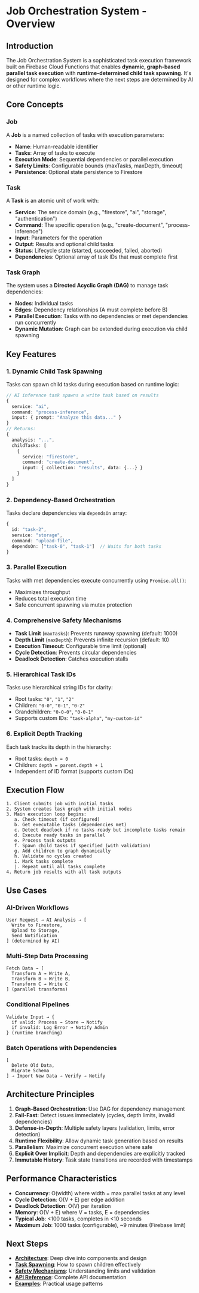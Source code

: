 # Job Orchestration System - Overview

## Introduction

The Job Orchestration System is a sophisticated task execution framework built on Firebase Cloud Functions that enables **dynamic, graph-based parallel task execution** with **runtime-determined child task spawning**. It's designed for complex workflows where the next steps are determined by AI or other runtime logic.

## Core Concepts

### Job
A **Job** is a named collection of tasks with execution parameters:
- **Name**: Human-readable identifier
- **Tasks**: Array of tasks to execute
- **Execution Mode**: Sequential dependencies or parallel execution
- **Safety Limits**: Configurable bounds (maxTasks, maxDepth, timeout)
- **Persistence**: Optional state persistence to Firestore

### Task
A **Task** is an atomic unit of work with:
- **Service**: The service domain (e.g., "firestore", "ai", "storage", "authentication")
- **Command**: The specific operation (e.g., "create-document", "process-inference")
- **Input**: Parameters for the operation
- **Output**: Results and optional child tasks
- **Status**: Lifecycle state (started, succeeded, failed, aborted)
- **Dependencies**: Optional array of task IDs that must complete first

### Task Graph
The system uses a **Directed Acyclic Graph (DAG)** to manage task dependencies:
- **Nodes**: Individual tasks
- **Edges**: Dependency relationships (A must complete before B)
- **Parallel Execution**: Tasks with no dependencies or met dependencies run concurrently
- **Dynamic Mutation**: Graph can be extended during execution via child spawning

## Key Features

### 1. Dynamic Child Task Spawning
Tasks can spawn child tasks during execution based on runtime logic:
```typescript
// AI inference task spawns a write task based on results
{
  service: "ai",
  command: "process-inference",
  input: { prompt: "Analyze this data..." }
}
// Returns:
{
  analysis: "...",
  childTasks: [
    {
      service: "firestore",
      command: "create-document",
      input: { collection: "results", data: {...} }
    }
  ]
}
```

### 2. Dependency-Based Orchestration
Tasks declare dependencies via `dependsOn` array:
```typescript
{
  id: "task-2",
  service: "storage",
  command: "upload-file",
  dependsOn: ["task-0", "task-1"]  // Waits for both tasks
}
```

### 3. Parallel Execution
Tasks with met dependencies execute concurrently using `Promise.all()`:
- Maximizes throughput
- Reduces total execution time
- Safe concurrent spawning via mutex protection

### 4. Comprehensive Safety Mechanisms
- **Task Limit** (`maxTasks`): Prevents runaway spawning (default: 1000)
- **Depth Limit** (`maxDepth`): Prevents infinite recursion (default: 10)
- **Execution Timeout**: Configurable time limit (optional)
- **Cycle Detection**: Prevents circular dependencies
- **Deadlock Detection**: Catches execution stalls

### 5. Hierarchical Task IDs
Tasks use hierarchical string IDs for clarity:
- Root tasks: `"0"`, `"1"`, `"2"`
- Children: `"0-0"`, `"0-1"`, `"0-2"`
- Grandchildren: `"0-0-0"`, `"0-0-1"`
- Supports custom IDs: `"task-alpha"`, `"my-custom-id"`

### 6. Explicit Depth Tracking
Each task tracks its depth in the hierarchy:
- Root tasks: `depth = 0`
- Children: `depth = parent.depth + 1`
- Independent of ID format (supports custom IDs)

## Execution Flow

```
1. Client submits job with initial tasks
2. System creates task graph with initial nodes
3. Main execution loop begins:
   a. Check timeout (if configured)
   b. Get executable tasks (dependencies met)
   c. Detect deadlock if no tasks ready but incomplete tasks remain
   d. Execute ready tasks in parallel
   e. Process task outputs
   f. Spawn child tasks if specified (with validation)
   g. Add children to graph dynamically
   h. Validate no cycles created
   i. Mark tasks complete
   j. Repeat until all tasks complete
4. Return job results with all task outputs
```

## Use Cases

### AI-Driven Workflows
```
User Request → AI Analysis → [
  Write to Firestore,
  Upload to Storage,
  Send Notification
] (determined by AI)
```

### Multi-Step Data Processing
```
Fetch Data → [
  Transform A → Write A,
  Transform B → Write B,
  Transform C → Write C
] (parallel transforms)
```

### Conditional Pipelines
```
Validate Input → {
  if valid: Process → Store → Notify
  if invalid: Log Error → Notify Admin
} (runtime branching)
```

### Batch Operations with Dependencies
```
[
  Delete Old Data,
  Migrate Schema
] → Import New Data → Verify → Notify
```

## Architecture Principles

1. **Graph-Based Orchestration**: Use DAG for dependency management
2. **Fail-Fast**: Detect issues immediately (cycles, depth limits, invalid dependencies)
3. **Defense-in-Depth**: Multiple safety layers (validation, limits, error detection)
4. **Runtime Flexibility**: Allow dynamic task generation based on results
5. **Parallelism**: Maximize concurrent execution where safe
6. **Explicit Over Implicit**: Depth and dependencies are explicitly tracked
7. **Immutable History**: Task state transitions are recorded with timestamps

## Performance Characteristics

- **Concurrency**: O(width) where width = max parallel tasks at any level
- **Cycle Detection**: O(V + E) per edge addition
- **Deadlock Detection**: O(V) per iteration
- **Memory**: O(V + E) where V = tasks, E = dependencies
- **Typical Job**: <100 tasks, completes in <10 seconds
- **Maximum Job**: 1000 tasks (configurable), ~9 minutes (Firebase limit)

## Next Steps

- **[Architecture](./02-architecture.md)**: Deep dive into components and design
- **[Task Spawning](./03-task-spawning.md)**: How to spawn children effectively
- **[Safety Mechanisms](./04-safety-mechanisms.md)**: Understanding limits and validation
- **[API Reference](./05-api-reference.md)**: Complete API documentation
- **[Examples](./06-examples.md)**: Practical usage patterns
